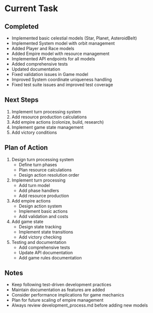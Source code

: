 # Current Task

## Completed
- Implemented basic celestial models (Star, Planet, AsteroidBelt)
- Implemented System model with orbit management
- Added Player and Race models
- Added Empire model with resource management
- Implemented API endpoints for all models
- Added comprehensive tests
- Updated documentation
- Fixed validation issues in Game model
- Improved System coordinate uniqueness handling
- Fixed test suite issues and improved test coverage

## Next Steps
1. Implement turn processing system
2. Add resource production calculations
3. Add empire actions (colonize, build, research)
4. Implement game state management
5. Add victory conditions

## Plan of Action
1. Design turn processing system
   - Define turn phases
   - Plan resource calculations
   - Design action resolution order
2. Implement turn processing
   - Add turn model
   - Add phase handlers
   - Add resource production
3. Add empire actions
   - Design action system
   - Implement basic actions
   - Add validation and costs
4. Add game state
   - Design state tracking
   - Implement state transitions
   - Add victory checking
5. Testing and documentation
   - Add comprehensive tests
   - Update API documentation
   - Add game rules documentation

## Notes
- Keep following test-driven development practices
- Maintain documentation as features are added
- Consider performance implications for game mechanics
- Plan for future scaling of empire management
- Always review development_process.md before adding new models 